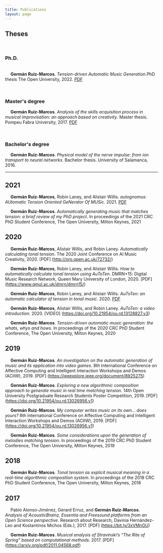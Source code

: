 ```yaml
---
title: Publications
layout: page
---
```


<h2>Theses</h2>

&ensp;<h3>Ph.D.</h3>	
&ensp;&ensp; **Germán Ruiz-Marcos**. *Tension-driven Automatic Music Generation*.PhD thesis The Open University, 2022. [PDF](https://doi.org/10.21954/ou.ro.000142cf)

&ensp;<h3>Master's degree</h3>
&ensp;&ensp; **Germán Ruiz-Marcos**. *Analysis of the skills acquisition process in musical improvisation: an approach based on creativity*. Master thesis. Pompeu Fabra University, 2017. [PDF](https://doi.org/10.5281/zenodo.1109736)

&ensp;<h3>Bachelor's degree</h3>
&ensp;&ensp; **Germán Ruiz-Marcos**. *Physical model of the nerve impulse: from ion transport to neural networks*. Bachelor thesis. University of Salamanca, 2016.

***

<h2>2021</h2>

&ensp;&ensp; **Germán Ruiz-Marcos**, Robin Laney, and Alistair Willis. *autognomus: AUtomatic Tension Oriented GeNerator Of MUSic*. 2021. [PDF](https://doi.org/10.21954/ou.rd.15028599.v1)

&ensp;&ensp; **Germán Ruiz-Marcos**. *Automatically generating music that matches tension: a brief review of my PhD project*. In proceedings of the 2021 CRC PhD Student Conference, The Open University, Milton Keynes, 2021



<h2>2020</h2>

&ensp;&ensp; **Germán Ruiz-Marcos**, Alistair Willis, and Robin Laney. *Automatically calculating tonal tension*. The 2020 Joint Conference on AI Music Creativity, 2020. [PDF] (http://oro.open.ac.uk/72732/)


&ensp;&ensp; **Germán Ruiz-Marcos**, Robin Laney, and Alistair Willis. *How to automatically calculate tonal tension using AuToTen*. DMRN+15: Digital Music Research Network, Queen Mary University of London, 2020. [PDF] (https://www.qmul.ac.uk/dmrn/dmrn15/)


&ensp;&ensp; **Germán Ruiz-Marcos**, Robin Laney, and Alistair Willis. *AuToTen: an automatic calculator of tension in tonal music*. 2020. [PDF](https://doi.org/10.21954/ou.rd.13026578.v1)

&ensp;&ensp; **Germán Ruiz-Marcos**, Alistair Willis, and Robin Laney. *AuToTen: a video introduction*. 2020. [VIDEO] (https://doi.org/10.21954/ou.rd.13128827.v3)

&ensp;&ensp; **Germán Ruiz-Marcos**. *Tension-driven automatic music generation: the whats, whys and hows*. In proceedings of the 2020 CRC PhD Student Conference, The Open University, Milton Keynes, 2020



<h2>2019</h2>

&ensp;&ensp; **Germán Ruiz-Marcos**. *An investigation on the automatic generation of music and its application into video games*. 8th International Conference on Affective Computing and Intelligent Interaction Workshops and Demos (ACIIW), 2019. [PDF] (https://ieeexplore.ieee.org/document/8925275)

&ensp;&ensp; **Germán Ruiz-Marcos**. *Exploring a new algorithmic composition approach to generate music in real time matching tension*. 14th Open University Postgraduate Research Students Poster Competition, 2019. [PDF] (https://doi.org/10.21954/ou.rd.13026956.v1)

&ensp;&ensp; **Germán Ruiz-Marcos**. *My computer writes music on its own... does yours?* 8th International Conference on Affective Computing and Intelligent Interaction Workshops and Demos (ACIIW), 2019. [PDF] (https://doi.org/10.21954/ou.rd.13026956.v1)

&ensp;&ensp; **Germán Ruiz-Marcos**. *Some considerations upon the generation of melodies matching tension*. In proceedings of the 2019 CRC PhD Student Conference, The Open University, Milton Keynes, 2019



<h2>2018</h2>

&ensp;&ensp; **Germán Ruiz-Marcos**. *Tonal tension as explicit musical meaning in a real-time algorithmic composition system*. In proceedings of the 2018 CRC PhD Student Conference, The Open University, Milton Keynes, 2018

<h2>2017</h2>

&ensp;&ensp; Pablo Alonso-Jiménez, Gerard Erruz, and **Germán Ruiz-Marcos**. *Analysis of AcousticBrainz, Essentia and Freesound platforms from an Open Science perspective*. Research about Research, Davinia Hernández-Leo and Kostantinos Michos (Eds.), 2017. [PDF] (https://bit.ly/3xVMnGU)


&ensp;&ensp; **Germán Ruiz-Marcos**. *Musical analysis of Stravinski’s “The Rite of Spring” based on computational methods*. 2017. [PDF] (https://arxiv.org/pdf/2011.04568.pdf)
